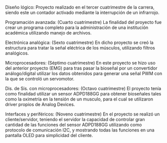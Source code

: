 Diseño lógico: Proyecto realizado en el tercer cuatrimestre de la carrera, siendo este un contador activado mediante la interrupción de un infrarrojo.


Programación avanzada: (Cuarto cuatrimestre) La finalidad del proyecto fue crear un programa completo para la administración de una institución académica utilizando manejo de archivos.


Electrónica analógica: (Sexto cuatrimestre) En dicho proyecto se creó la estructura para tratar la señal eléctrica de los músculos, utilizando filtros analógicos.


Microprocesadores: (Séptimo cuatrimestre) En este proyecto se hizo uso del anterior proyecto (EMG) para tras pasar la bioseñal por un convertidor análogo/digital utilizar los datos obtenidos para generar una señal PWM con la que se controló un servomotor.


Dis. de Sis. con microprocesadores: (Octavo cuatrimestre) El proyecto tenía como finalidad utilizar un sensor ADPD188GG para obtener bioseñales tales como la oximetría en la tensión de un musculo, para el cual se utilizaron driver propios de Analog Devices.


Interfaces y periféricos: (Noveno cuatrimestre) En el proyecto se realizó un cliente/servidor, teniendo el servidor la capacidad de controlar gran cantidad de las funciones del sensor ADPD188GG utilizando como protocolo de comunicación I2C, y mostrando todas las funciones en una pantalla OLED para simplicidad del cliente. 
